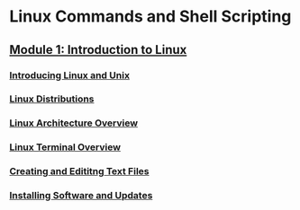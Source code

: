 # Linux Commands and Shell Scripting
## [Module 1: Introduction to Linux](notes/1-introduction-to-linux)
### [Introducing Linux and Unix](notes/1-introduction-to-linux/introducing-linux-and-unix.md)
### [Linux Distributions](notes/1-introduction-to-linux/linux-distributions.md)
### [Linux Architecture Overview](notes/1-introduction-to-linux/overview-linux-architecture.md)
### [Linux Terminal Overview](notes/1-introduction-to-linux/linux-terminal-overview.md)
### [Creating and Edititng Text Files](notes/1-introduction-to-linux/creating-and-editing-text-files.md)
### [Installing Software and Updates](notes/1-introduction-to-linux/installing-software-and-updates.md)
